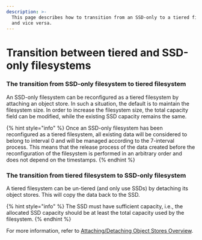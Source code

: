 ```yaml
---
description: >-
  This page describes how to transition from an SSD-only to a tiered filesystem,
  and vice versa.
---
```


# Transition between tiered and SSD-only filesystems

### The transition from SSD-only filesystem to tiered filesystem

An SSD-only filesystem can be reconfigured as a tiered filesystem by attaching an object store. In such a situation, the default is to maintain the filesystem size. In order to increase the filesystem size, the total capacity field can be modified, while the existing SSD capacity remains the same.

{% hint style="info" %}
Once an SSD-only filesystem has been reconfigured as a tiered filesystem, all existing data will be considered to belong to interval 0 and will be managed according to the 7-interval process. This means that the release process of the data created before the reconfiguration of the filesystem is performed in an arbitrary order and does not depend on the timestamps.
{% endhint %}

### The transition from tiered filesystem to SSD-only filesystem

A tiered filesystem can be un-tiered (and only use SSDs) by detaching its object stores. This will copy the data back to the SSD.

{% hint style="info" %}
The SSD must have sufficient capacity, i.e., the allocated SSD capacity should be at least the total capacity used by the filesystem.
{% endhint %}

For more information, refer to [Attaching/Detaching Object Stores Overview](../attaching-detaching-object-stores-to-from-filesystems/#overview).
